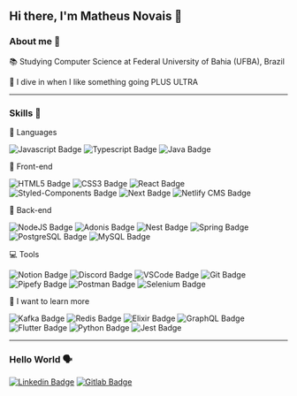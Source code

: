 ## Hi there, I'm Matheus Novais 🦆

### About me 📌️
📚️ Studying Computer Science at Federal University of Bahia (UFBA), Brazil

🤿 I dive in when I like something going PLUS ULTRA

---

### Skills 🎯️

💫️ Languages 

![Javascript Badge](https://img.shields.io/badge/javascript-F7DF1E?logo=javascript&style=for-the-badge&logoColor=black)
![Typescript Badge](https://img.shields.io/badge/typescript-3178C6?logo=typescript&style=for-the-badge&logoColor=white)
![Java Badge](https://img.shields.io/badge/java-B07219?logo=java&style=for-the-badge&logoColor=white)

🎨️ Front-end 

![HTML5 Badge](https://img.shields.io/badge/html5-E34F26?logo=html5&style=for-the-badge&logoColor=white) 
![CSS3 Badge](https://img.shields.io/badge/css3-1572B6?logo=css3&style=for-the-badge&logoColor=white) 
![React Badge](https://img.shields.io/badge/React-61DAFB?logo=react&style=for-the-badge&logoColor=black)
![Styled-Components Badge](https://img.shields.io/badge/styled%20components-CC6699?logo=styledcomponents&style=for-the-badge&logoColor=white)
![Next Badge](https://img.shields.io/badge/Next-000000?logo=next.js&style=for-the-badge&logoColor=white)
![Netlify CMS Badge](https://img.shields.io/badge/Netlify%20CMS-00C7B7?logo=netlify&style=for-the-badge&logoColor=white)

🎲️ Back-end

![NodeJS Badge](https://img.shields.io/badge/nodejs-339933?logo=node.js&style=for-the-badge&logoColor=white) 
![Adonis Badge](https://img.shields.io/badge/adonis-220052?logo=adonisjs&style=for-the-badge&logoColor=white)
![Nest Badge](https://img.shields.io/badge/nest-E0234E?logo=nestjs&style=for-the-badge&logoColor=white)
![Spring Badge](https://img.shields.io/badge/Spring%20boot-6DB33F?logo=spring-boot&style=for-the-badge&logoColor=white)
![PostgreSQL Badge](https://img.shields.io/badge/PostgreSQL-4169E1?logo=postgresql&style=for-the-badge&logoColor=white)
![MySQL Badge](https://img.shields.io/badge/mysql-4479A1?logo=mysql&style=for-the-badge&logoColor=white)

💻 Tools

![Notion Badge](https://img.shields.io/badge/notion-000000?logo=notion&style=for-the-badge&logoColor=white)
![Discord Badge](https://img.shields.io/badge/discord-5865F2?logo=discord&style=for-the-badge&logoColor=white)
![VSCode Badge](https://img.shields.io/badge/vscode-007ACC?logo=visualstudiocode&style=for-the-badge&logoColor=white)
![Git Badge](https://img.shields.io/badge/git-F05032?logo=git&style=for-the-badge&logoColor=white)
![Pipefy Badge](https://img.shields.io/badge/pipefy-ffffff?logo=trello&style=for-the-badge&logoColor=black)
![Postman Badge](https://img.shields.io/badge/postman-FF6C37?logo=postman&style=for-the-badge&logoColor=white)
![Selenium Badge](https://img.shields.io/badge/selenium-43B02A?logo=selenium&style=for-the-badge&logoColor=white)


🧐 I want to learn more

![Kafka Badge](https://img.shields.io/badge/kafka-231F20?logo=apache-kafka&style=for-the-badge&logoColor=white)
![Redis Badge](https://img.shields.io/badge/redis-FF4438?logo=redis&style=for-the-badge&logoColor=white)
![Elixir Badge](https://img.shields.io/badge/Elixir-4B275F?logo=elixir&style=for-the-badge&logoColor=white)
![GraphQL Badge](https://img.shields.io/badge/graphql-E434AA?logo=graphql&style=for-the-badge&logoColor=white)
![Flutter Badge](https://img.shields.io/badge/flutter-02569B?logo=flutter&style=for-the-badge&logoColor=white)
![Python Badge](https://img.shields.io/badge/python-3776AB?logo=python&style=for-the-badge&logoColor=white)
![Jest Badge](https://img.shields.io/badge/jest-C21325?logo=jest&style=for-the-badge&logoColor=white)

---

### Hello World 🗣️

[![Linkedin Badge](https://img.shields.io/badge/linkedin-0A66C2?logo=linkedin&style=for-the-badge&logoColor=white)](https://www.linkedin.com/in/matheus-novais-de-brito/) 
[![Gitlab Badge](https://img.shields.io/badge/gitlab-FCA121?logo=gitlab&style=for-the-badge&logoColor=white)](https://gitlab.com/matheusnovais)

<!--
**matheusnovaisz/matheusnovaisz** is a ✨ _special_ ✨ repository because its `README.md` (this file) appears on your GitHub profile.

Here are some ideas to get you started:

- 🔭 I’m currently working on ...
- 🌱 I’m currently learning ...
- 👯 I’m looking to collaborate on ...
- 🤔 I’m looking for help with ...
- 💬 Ask me about ...
- 📫 How to reach me: ...
- 😄 Pronouns: ...
- ⚡ Fun fact: ...
-->
